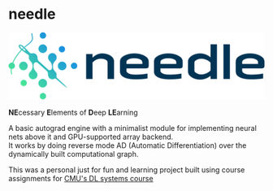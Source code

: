 # needle

![image](needle.png)  

**NE**cessary **E**lements of **D**eep **LE**arning

A basic autograd engine with a minimalist module for implementing neural nets above it and GPU-supported array backend.  
It works by doing reverse mode AD (Automatic Differentiation) over the dynamically built computational graph.

This was a personal just for fun and learning project built using course assignments for [CMU's DL systems course](https://dlsyscourse.org/)  
